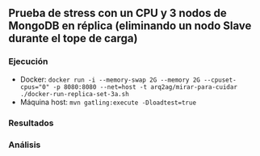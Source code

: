 ## Prueba de stress con un CPU y 3 nodos de MongoDB en réplica (eliminando un nodo Slave durante el tope de carga)

### Ejecución

* Docker: `docker run -i --memory-swap 2G --memory 2G --cpuset-cpus="0" -p 8080:8080 --net=host -t arq2ag/mirar-para-cuidar ./docker-run-replica-set-3a.sh`
* Máquina host: `mvn gatling:execute -Dloadtest=true`

### Resultados

### Análisis
